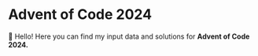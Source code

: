 # Advent of Code 2024
👋 Hello! Here you can find my input data and solutions for **Advent of Code 2024.**